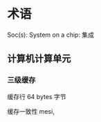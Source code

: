 
# 术语

Soc(s):       System on a chip:            集成




## 计算机计算单元




### 三级缓存

缓存行 64 bytes 字节

缓存一致性 mesi, 
